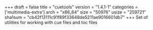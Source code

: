 +++
draft = false
title = "cuetools"
version = "1.4.1-1"
categories = ['multimedia-extra']
arch = "x86_64"
size = "50976"
usize = "259721"
sha1sum = "cb42f13111c91f89f33648de5211ae9016601db7"
+++
Set of utilities for working with cue files and toc files